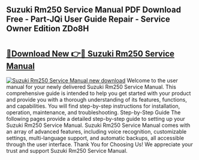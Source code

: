 ## Suzuki Rm250 Service Manual PDF Download Free - Part-JQi User Guide Repair - Service Owner Edition ZDo8H

# <h2><a href="http://bc7446.oget.top/?id=Suzuki+Rm250+Service+Manual">🔗Download New 👉🔴 Suzuki Rm250 Service Manual</a></h2>

[![Suzuki Rm250 Service Manual new download](https://i.imgur.com/5g1atiW.png)](http://bc7446.oget.top/?id=Suzuki+Rm250+Service+Manual)
Welcome to the user manual for your newly delivered Suzuki Rm250 Service Manual. This comprehensive guide is intended to help you get started with your product and provide you with a thorough understanding of its features, functions, and capabilities. You will find step-by-step instructions for installation, operation, maintenance, and troubleshooting. Step-by-Step Guide The following pages provide a detailed step-by-step guide to setting up your Suzuki Rm250 Service Manual. Suzuki Rm250 Service Manual comes with an array of advanced features, including voice recognition, customizable settings, multi-language support, and automatic backups, all accessible through the user interface. Thank You for Choosing Us! We appreciate your trust and support Suzuki Rm250 Service Manual.
